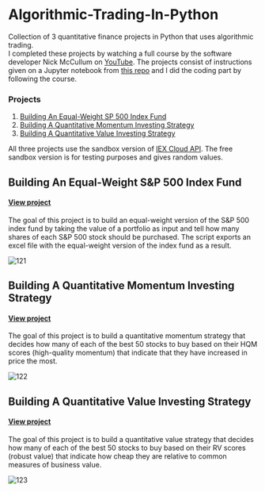 # Algorithmic-Trading-In-Python

Collection of 3 quantitative finance projects in Python that uses algorithmic trading.  
I completed these projects by watching a full course by the software developer Nick McCullum on 
[YouTube](https://youtu.be/xfzGZB4HhEE).
The projects consist of instructions given on a Jupyter notebook from 
[this repo](https://github.com/nickmccullum/algorithmic-trading-python)
and I did the coding part by following the course.

### Projects
1. [Building An Equal-Weight SP 500 Index Fund](https://github.com/cengizozel/algorithmic-trading-in-python#building-an-equal-weight-sp-500-index-fund)
2. [Building A Quantitative Momentum Investing Strategy](https://github.com/cengizozel/algorithmic-trading-in-python#building-a-quantitative-momentum-investing-strategy)
3. [Building A Quantitative Value Investing Strategy](https://github.com/cengizozel/algorithmic-trading-in-python#building-a-quantitative-value-investing-strategy)

All three projects use the sandbox version of 
[IEX Cloud API](https://iexcloud.io/docs/api/).
The free sandbox version is for testing purposes and gives random values.

## Building An Equal-Weight S&P 500 Index Fund
#### [View project](https://github.com/cengizozel/Algorithmic-Trading-In-Python/blob/main/Projects/1%20-%20Building%20An%20Equal-Weight%20S%26P%20500%20Index%20Fund/001_equal_weight_S%26P_500.ipynb)
The goal of this project is to build an equal-weight version of the S&P 500 index fund by taking the value of a portfolio as input and tell how many shares of each S&P 500 stock should be purchased. The script exports an excel file with the equal-weight version of the index fund as a result.

![121](https://user-images.githubusercontent.com/60388555/105229513-0e385f80-5b32-11eb-890b-77d11e34c656.PNG)

## Building A Quantitative Momentum Investing Strategy
#### [View project](https://github.com/cengizozel/Algorithmic-Trading-In-Python/blob/main/Projects/2%20-%20Building%20A%20Quantitative%20Momentum%20Investing%20Strategy/002_quantitative_momentum_strategy.ipynb)
The goal of this project is to build a quantitative momentum strategy that decides how many of each of the best 50 stocks to buy based on their HQM scores (high-quality momentum) that indicate that they have increased in price the most.

![122](https://user-images.githubusercontent.com/60388555/105230527-7471b200-5b33-11eb-90a6-eb62679c96d8.PNG)

## Building A Quantitative Value Investing Strategy
#### [View project](https://github.com/cengizozel/Algorithmic-Trading-In-Python/blob/main/Projects/3%20-%20Building%20A%20Quantitative%20Value%20Investing%20Strategy/003_quantitative_value_strategy.ipynb)
The goal of this project is to build a quantitative value strategy that decides how many of each of the best 50 stocks to buy based on their RV scores (robust value) that indicate how cheap they are relative to common measures of business value.

![123](https://user-images.githubusercontent.com/60388555/105230806-e77b2880-5b33-11eb-9b37-d1190f8623d5.PNG)
